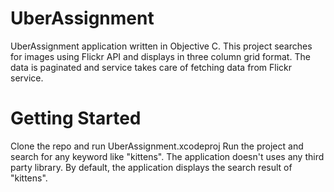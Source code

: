 # UberAssignment

UberAssignment application written in Objective C. 
This project searches for images using Flickr API and displays in three column grid format. 
The data is paginated and service takes care of fetching data from Flickr service.

# Getting Started
Clone the repo and run UberAssignment.xcodeproj
Run the project and search for any keyword like "kittens".
The application doesn't uses any third party library.
By default, the application displays the search result of "kittens".
